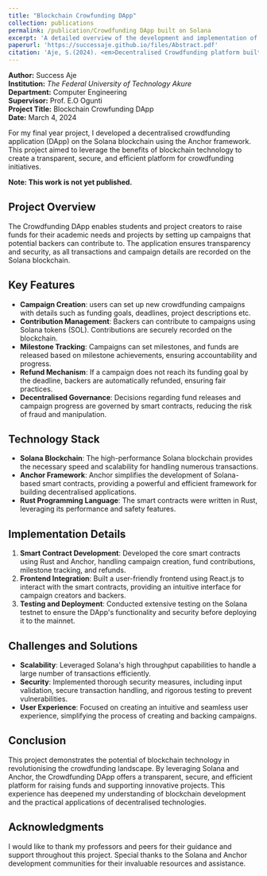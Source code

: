 ```yaml
---
title: "Blockchain Crowfunding DApp"
collection: publications
permalink: /publication/Crowdfunding DApp built on Solana
excerpt: 'A detailed overview of the development and implementation of a decentralised crowdfunding platform on the Solana blockchain using the Anchor framework.'
paperurl: 'https://successaje.github.io/files/Abstract.pdf'
citation: 'Aje, S.(2024). <em>Decentralised Crowdfunding platform built on Solana using Rust Anchor framework</em>. Unpublished manuscript, supervised by Prof. E.O. Ogunti, Department of Computer Engineering, The Federal University of Technology Akure '
---
```



**Author:** Success Aje  
**Institution:** *The Federal University of Technology Akure*  
**Department:** Computer Engineering  
**Supervisor:** Prof. E.O Ogunti  
**Project Title:** Blockchain Crowfunding DApp  
**Date:** March 4, 2024  

For my final year project, I developed a decentralised crowdfunding application (DApp) on the Solana blockchain using the Anchor framework. This project aimed to leverage the benefits of blockchain technology to create a transparent, secure, and efficient platform for crowdfunding initiatives.

**Note: This work is not yet published.**

## Project Overview

The Crowdfunding DApp enables students and project creators to raise funds for their academic needs and projects by setting up campaigns that potential backers can contribute to. The application ensures transparency and security, as all transactions and campaign details are recorded on the Solana blockchain.

## Key Features

- **Campaign Creation**: users can set up new crowdfunding campaigns with details such as funding goals, deadlines, project descriptions etc.
- **Contribution Management**: Backers can contribute to campaigns using Solana tokens (SOL). Contributions are securely recorded on the blockchain.
- **Milestone Tracking**: Campaigns can set milestones, and funds are released based on milestone achievements, ensuring accountability and progress.
- **Refund Mechanism**: If a campaign does not reach its funding goal by the deadline, backers are automatically refunded, ensuring fair practices.
- **Decentralised Governance**: Decisions regarding fund releases and campaign progress are governed by smart contracts, reducing the risk of fraud and manipulation.

## Technology Stack

- **Solana Blockchain**: The high-performance Solana blockchain provides the necessary speed and scalability for handling numerous transactions.
- **Anchor Framework**: Anchor simplifies the development of Solana-based smart contracts, providing a powerful and efficient framework for building decentralised applications.
- **Rust Programming Language**: The smart contracts were written in Rust, leveraging its performance and safety features.

## Implementation Details

1. **Smart Contract Development**: Developed the core smart contracts using Rust and Anchor, handling campaign creation, fund contributions, milestone tracking, and refunds.
2. **Frontend Integration**: Built a user-friendly frontend using React.js to interact with the smart contracts, providing an intuitive interface for campaign creators and backers.
3. **Testing and Deployment**: Conducted extensive testing on the Solana testnet to ensure the DApp's functionality and security before deploying it to the mainnet.

## Challenges and Solutions

- **Scalability**: Leveraged Solana's high throughput capabilities to handle a large number of transactions efficiently.
- **Security**: Implemented thorough security measures, including input validation, secure transaction handling, and rigorous testing to prevent vulnerabilities.
- **User Experience**: Focused on creating an intuitive and seamless user experience, simplifying the process of creating and backing campaigns.

## Conclusion

This project demonstrates the potential of blockchain technology in revolutionising the crowdfunding landscape. By leveraging Solana and Anchor, the Crowdfunding DApp offers a transparent, secure, and efficient platform for raising funds and supporting innovative projects. This experience has deepened my understanding of blockchain development and the practical applications of decentralised technologies.

## Acknowledgments

I would like to thank my professors and peers for their guidance and support throughout this project. Special thanks to the Solana and Anchor development communities for their invaluable resources and assistance.

